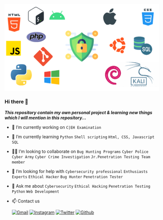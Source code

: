 ![Github Intro Image](https://github.com/aniketchavan2211/Journey-start-from-here/blob/master/Images/Github%20Intro%20Image.png)
### Hi there 👋

***This repository contain my own personal project & learning new things which I will mention in this repository...***

- 🔭 I’m currently working on `C|EH Examination`
- 🌱 I’m currently learning `Python` `Shell scripting`  `Html, CSS, Javascript`  `SQL` 
- 🧑‍💻 I’m looking to collaborate on `Bug Hunting Programs`  `Cyber Police`  `Cyber Army`  `Cyber Crime Investigation`  `Jr.Penetration Testing Team member`
- 🤔 I’m looking for help with `Cybersecurity professional`  `Enthusiasts`  `Experts`  `Ethical Hacker`  `Bug Hunter`  `Penetration Tester`  
- 💬 Ask me about `Cybersecurity`  `Ethical Hacking`  `Penetration Testing`  `Python`  `Web Development`
- 📫 Contact us       
   
     [![Gmail](https://img.shields.io/badge/GMAIL-grey?style=for-the-badge&logo=gmail)](@aniketchavan2211@gmail.com)
     [![Instagram](https://img.shields.io/badge/INSTAGRAM-FOLLOW-red?style=for-the-badge&logo=instagram)](https://www.instagram.com/aniket_chavan_2211/)
     [![Twitter](https://img.shields.io/badge/TWITTER-FOLLOW-blue?style=for-the-badge&logo=Twitter)](https://mobile.twitter.com/Aniket86002211)
     <a href="https://gitHub.com/aniketchavan2211"><img title="Github" src="https://img.shields.io/badge/aniketchavan2211-Follow-brightgreen?style=for-the-badge&logo=github"></a>
